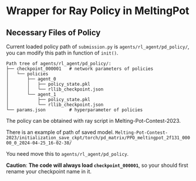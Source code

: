# Wrapper for Ray Policy in MeltingPot

## Necessary Files of Policy

Current loaded policy path of `submission.py` is `agents/rl_agent/pd_policy/`, you can modify this path in function of `init()`.
```
Path tree of agents/rl_agent/pd_policy/:
├── checkpoint_000001   # network parameters of policies
│   └── policies       
│       ├── agent_0
│       │   ├── policy_state.pkl
│       │   └── rllib_checkpoint.json
│       └── agent_1
│           ├── policy_state.pkl
│           └── rllib_checkpoint.json
└── params.json         # hyperparameter of policies
```


The policy can be obtained with ray script in Melting-Pot-Contest-2023.

There is an example of path of saved model. 
`Melting-Pot-Contest-2023/initialization_save_ckpt/torch/pd_matrix/PPO_meltingpot_2f131_00000_0_2024-04-25_16-02-38/`

You need move this to `agents/rl_agent/pd_policy`.

**Caution**: **The code will always load `checkpoint_000001`**, so your should first rename your checkpoint name in it.
